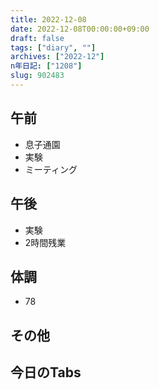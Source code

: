 ```yaml
---
title: 2022-12-08
date: 2022-12-08T00:00:00+09:00
draft: false
tags: ["diary", ""]
archives: ["2022-12"]
n年日記: ["1208"]
slug: 902483
---
```

## 午前
- 息子通園
- 実験
- ミーティング
## 午後
- 実験
- 2時間残業
## 体調
- 78
## その他
## 今日のTabs